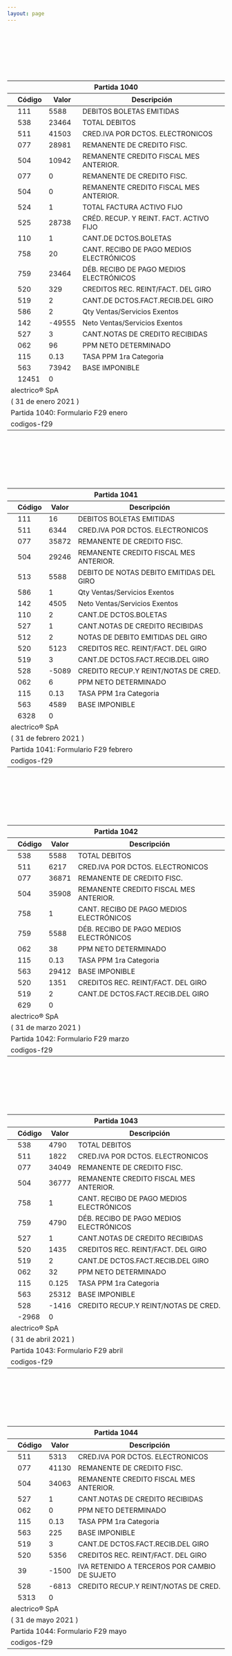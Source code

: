 ```yaml
--- 
layout: page
--- 
```



<br> <br> <br> <br> <br> <br> 
<table  class='table-bordered' >
<thead><th colspan='6'>Partida 1040</th></thead>
 <thead> <th> </th> <th> Código </th> <th>  Valor </th> <th> Descripción </th> </thead>
<tbody>
 <tr> <td> </td> <td> 111 </td> <td>  5588 </td> <td> DEBITOS BOLETAS EMITIDAS  </td> </tr>
 <tr> <td> </td> <td> 538 </td> <td>  23464 </td> <td> TOTAL DEBITOS  </td> </tr>
 <tr> <td> </td> <td> 511 </td> <td>  41503 </td> <td> CRED.IVA POR DCTOS. ELECTRONICOS  </td> </tr>
 <tr> <td> </td> <td> 077 </td> <td>  28981 </td> <td> REMANENTE DE CREDITO FISC.  </td> </tr>
 <tr> <td> </td> <td> 504 </td> <td>  10942 </td> <td> REMANENTE CREDITO FISCAL MES ANTERIOR.  </td> </tr>
 <tr> <td> </td> <td> 077 </td> <td>  0 </td> <td> REMANENTE DE CREDITO FISC.  </td> </tr>
 <tr> <td> </td> <td> 504 </td> <td>  0 </td> <td> REMANENTE CREDITO FISCAL MES ANTERIOR.  </td> </tr>
 <tr> <td> </td> <td> 524 </td> <td>  1 </td> <td> TOTAL FACTURA ACTIVO FIJO </td> </tr>
 <tr> <td> </td> <td> 525 </td> <td>  28738 </td> <td> CRÉD. RECUP. Y REINT. FACT. ACTIVO FIJO </td> </tr>
 <tr> <td> </td> <td> 110 </td> <td>  1 </td> <td> CANT.DE DCTOS.BOLETAS </td> </tr>
 <tr> <td> </td> <td> 758 </td> <td>  20 </td> <td> CANT. RECIBO DE PAGO MEDIOS ELECTRÓNICOS </td> </tr>
 <tr> <td> </td> <td> 759 </td> <td>  23464 </td> <td> DÉB. RECIBO DE PAGO MEDIOS ELECTRÓNICOS </td> </tr>
 <tr> <td> </td> <td> 520 </td> <td>  329 </td> <td> CREDITOS REC. REINT/FACT. DEL GIRO  </td> </tr>
 <tr> <td> </td> <td> 519 </td> <td>  2 </td> <td> CANT.DE DCTOS.FACT.RECIB.DEL GIRO </td> </tr>
 <tr> <td> </td> <td> 586 </td> <td>  2 </td> <td> Qty Ventas/Servicios Exentos </td> </tr>
 <tr> <td> </td> <td> 142 </td> <td>  -49555 </td> <td> Neto Ventas/Servicios Exentos </td> </tr>
 <tr> <td> </td> <td> 527 </td> <td>  3 </td> <td> CANT.NOTAS DE CREDITO RECIBIDAS </td> </tr>
 <tr> <td> </td> <td> 062 </td> <td>  96 </td> <td> PPM NETO DETERMINADO </td> </tr>
 <tr> <td> </td> <td> 115 </td> <td>  0.13 </td> <td> TASA PPM 1ra Categoria </td> </tr>
 <tr> <td> </td> <td> 563 </td> <td>  73942 </td> <td> BASE IMPONIBLE </td> </tr>
<tr> <td> </td> <td> 12451 </td> <td> 0</td> </tr>
<tr><td colspan='4'> alectrico® SpA</td> </tr> 
<tr><td colspan='4'> ( 31 de enero	2021	 ) </td> </tr>
<tr><td colspan='8'> Partida 1040: Formulario F29 enero </td></tr>
<tr><td colspan = '8'> codigos-f29</td> </tr>
</tbody>
</table>


<br> <br> <br> <br> <br> <br> 
<table  class='table-bordered' >
<thead><th colspan='6'>Partida 1041</th></thead>
 <thead> <th> </th> <th> Código </th> <th>  Valor </th> <th> Descripción </th> </thead>
<tbody>
 <tr> <td> </td> <td> 111 </td> <td>  16 </td> <td> DEBITOS BOLETAS EMITIDAS  </td> </tr>
 <tr> <td> </td> <td> 511 </td> <td>  6344 </td> <td> CRED.IVA POR DCTOS. ELECTRONICOS  </td> </tr>
 <tr> <td> </td> <td> 077 </td> <td>  35872 </td> <td> REMANENTE DE CREDITO FISC.  </td> </tr>
 <tr> <td> </td> <td> 504 </td> <td>  29246 </td> <td> REMANENTE CREDITO FISCAL MES ANTERIOR.  </td> </tr>
 <tr> <td> </td> <td> 513 </td> <td>  5588 </td> <td> DEBITO DE NOTAS DEBITO EMITIDAS DEL GIRO </td> </tr>
 <tr> <td> </td> <td> 586 </td> <td>  1 </td> <td> Qty Ventas/Servicios Exentos </td> </tr>
 <tr> <td> </td> <td> 142 </td> <td>  4505 </td> <td> Neto Ventas/Servicios Exentos </td> </tr>
 <tr> <td> </td> <td> 110 </td> <td>  2 </td> <td> CANT.DE DCTOS.BOLETAS </td> </tr>
 <tr> <td> </td> <td> 527 </td> <td>  1 </td> <td> CANT.NOTAS DE CREDITO RECIBIDAS </td> </tr>
 <tr> <td> </td> <td> 512 </td> <td>  2 </td> <td> NOTAS DE DEBITO EMITIDAS DEL GIRO </td> </tr>
 <tr> <td> </td> <td> 520 </td> <td>  5123 </td> <td> CREDITOS REC. REINT/FACT. DEL GIRO  </td> </tr>
 <tr> <td> </td> <td> 519 </td> <td>  3 </td> <td> CANT.DE DCTOS.FACT.RECIB.DEL GIRO </td> </tr>
 <tr> <td> </td> <td> 528 </td> <td>  -5089 </td> <td> CREDITO RECUP.Y REINT/NOTAS DE CRED. </td> </tr>
 <tr> <td> </td> <td> 062 </td> <td>  6 </td> <td> PPM NETO DETERMINADO </td> </tr>
 <tr> <td> </td> <td> 115 </td> <td>  0.13 </td> <td> TASA PPM 1ra Categoria </td> </tr>
 <tr> <td> </td> <td> 563 </td> <td>  4589 </td> <td> BASE IMPONIBLE </td> </tr>
<tr> <td> </td> <td> 6328 </td> <td> 0</td> </tr>
<tr><td colspan='4'> alectrico® SpA</td> </tr> 
<tr><td colspan='4'> ( 31 de febrero	2021	 ) </td> </tr>
<tr><td colspan='8'> Partida 1041: Formulario F29 febrero </td></tr>
<tr><td colspan = '8'> codigos-f29</td> </tr>
</tbody>
</table>


<br> <br> <br> <br> <br> <br> 
<table  class='table-bordered' >
<thead><th colspan='6'>Partida 1042</th></thead>
 <thead> <th> </th> <th> Código </th> <th>  Valor </th> <th> Descripción </th> </thead>
<tbody>
 <tr> <td> </td> <td> 538 </td> <td>  5588 </td> <td> TOTAL DEBITOS  </td> </tr>
 <tr> <td> </td> <td> 511 </td> <td>  6217 </td> <td> CRED.IVA POR DCTOS. ELECTRONICOS  </td> </tr>
 <tr> <td> </td> <td> 077 </td> <td>  36871 </td> <td> REMANENTE DE CREDITO FISC.  </td> </tr>
 <tr> <td> </td> <td> 504 </td> <td>  35908 </td> <td> REMANENTE CREDITO FISCAL MES ANTERIOR.  </td> </tr>
 <tr> <td> </td> <td> 758 </td> <td>  1 </td> <td> CANT. RECIBO DE PAGO MEDIOS ELECTRÓNICOS </td> </tr>
 <tr> <td> </td> <td> 759 </td> <td>  5588 </td> <td> DÉB. RECIBO DE PAGO MEDIOS ELECTRÓNICOS </td> </tr>
 <tr> <td> </td> <td> 062 </td> <td>  38 </td> <td> PPM NETO DETERMINADO </td> </tr>
 <tr> <td> </td> <td> 115 </td> <td>  0.13 </td> <td> TASA PPM 1ra Categoria </td> </tr>
 <tr> <td> </td> <td> 563 </td> <td>  29412 </td> <td> BASE IMPONIBLE </td> </tr>
 <tr> <td> </td> <td> 520 </td> <td>  1351 </td> <td> CREDITOS REC. REINT/FACT. DEL GIRO  </td> </tr>
 <tr> <td> </td> <td> 519 </td> <td>  2 </td> <td> CANT.DE DCTOS.FACT.RECIB.DEL GIRO </td> </tr>
<tr> <td> </td> <td> 629 </td> <td> 0</td> </tr>
<tr><td colspan='4'> alectrico® SpA</td> </tr> 
<tr><td colspan='4'> ( 31 de marzo	2021	 ) </td> </tr>
<tr><td colspan='8'> Partida 1042: Formulario F29 marzo </td></tr>
<tr><td colspan = '8'> codigos-f29</td> </tr>
</tbody>
</table>


<br> <br> <br> <br> <br> <br> 
<table  class='table-bordered' >
<thead><th colspan='6'>Partida 1043</th></thead>
 <thead> <th> </th> <th> Código </th> <th>  Valor </th> <th> Descripción </th> </thead>
<tbody>
 <tr> <td> </td> <td> 538 </td> <td>  4790 </td> <td> TOTAL DEBITOS  </td> </tr>
 <tr> <td> </td> <td> 511 </td> <td>  1822 </td> <td> CRED.IVA POR DCTOS. ELECTRONICOS  </td> </tr>
 <tr> <td> </td> <td> 077 </td> <td>  34049 </td> <td> REMANENTE DE CREDITO FISC.  </td> </tr>
 <tr> <td> </td> <td> 504 </td> <td>  36777 </td> <td> REMANENTE CREDITO FISCAL MES ANTERIOR.  </td> </tr>
 <tr> <td> </td> <td> 758 </td> <td>  1 </td> <td> CANT. RECIBO DE PAGO MEDIOS ELECTRÓNICOS </td> </tr>
 <tr> <td> </td> <td> 759 </td> <td>  4790 </td> <td> DÉB. RECIBO DE PAGO MEDIOS ELECTRÓNICOS </td> </tr>
 <tr> <td> </td> <td> 527 </td> <td>  1 </td> <td> CANT.NOTAS DE CREDITO RECIBIDAS </td> </tr>
 <tr> <td> </td> <td> 520 </td> <td>  1435 </td> <td> CREDITOS REC. REINT/FACT. DEL GIRO  </td> </tr>
 <tr> <td> </td> <td> 519 </td> <td>  2 </td> <td> CANT.DE DCTOS.FACT.RECIB.DEL GIRO </td> </tr>
 <tr> <td> </td> <td> 062 </td> <td>  32 </td> <td> PPM NETO DETERMINADO </td> </tr>
 <tr> <td> </td> <td> 115 </td> <td>  0.125 </td> <td> TASA PPM 1ra Categoria </td> </tr>
 <tr> <td> </td> <td> 563 </td> <td>  25312 </td> <td> BASE IMPONIBLE </td> </tr>
 <tr> <td> </td> <td> 528 </td> <td>  -1416 </td> <td> CREDITO RECUP.Y REINT/NOTAS DE CRED. </td> </tr>
<tr> <td> </td> <td> -2968 </td> <td> 0</td> </tr>
<tr><td colspan='4'> alectrico® SpA</td> </tr> 
<tr><td colspan='4'> ( 31 de abril	2021	 ) </td> </tr>
<tr><td colspan='8'> Partida 1043: Formulario F29 abril </td></tr>
<tr><td colspan = '8'> codigos-f29</td> </tr>
</tbody>
</table>


<br> <br> <br> <br> <br> <br> 
<table  class='table-bordered' >
<thead><th colspan='6'>Partida 1044</th></thead>
 <thead> <th> </th> <th> Código </th> <th>  Valor </th> <th> Descripción </th> </thead>
<tbody>
 <tr> <td> </td> <td> 511 </td> <td>  5313 </td> <td> CRED.IVA POR DCTOS. ELECTRONICOS  </td> </tr>
 <tr> <td> </td> <td> 077 </td> <td>  41130 </td> <td> REMANENTE DE CREDITO FISC.  </td> </tr>
 <tr> <td> </td> <td> 504 </td> <td>  34063 </td> <td> REMANENTE CREDITO FISCAL MES ANTERIOR.  </td> </tr>
 <tr> <td> </td> <td> 527 </td> <td>  1 </td> <td> CANT.NOTAS DE CREDITO RECIBIDAS </td> </tr>
 <tr> <td> </td> <td> 062 </td> <td>  0 </td> <td> PPM NETO DETERMINADO </td> </tr>
 <tr> <td> </td> <td> 115 </td> <td>  0.13 </td> <td> TASA PPM 1ra Categoria </td> </tr>
 <tr> <td> </td> <td> 563 </td> <td>  225 </td> <td> BASE IMPONIBLE </td> </tr>
 <tr> <td> </td> <td> 519 </td> <td>  3 </td> <td> CANT.DE DCTOS.FACT.RECIB.DEL GIRO </td> </tr>
 <tr> <td> </td> <td> 520 </td> <td>  5356 </td> <td> CREDITOS REC. REINT/FACT. DEL GIRO  </td> </tr>
 <tr> <td> </td> <td> 39 </td> <td>  -1500 </td> <td> IVA RETENIDO A TERCEROS POR CAMBIO DE SUJETO  </td> </tr>
 <tr> <td> </td> <td> 528 </td> <td>  -6813 </td> <td> CREDITO RECUP.Y REINT/NOTAS DE CRED. </td> </tr>
<tr> <td> </td> <td> 5313 </td> <td> 0</td> </tr>
<tr><td colspan='4'> alectrico® SpA</td> </tr> 
<tr><td colspan='4'> ( 31 de mayo	2021	 ) </td> </tr>
<tr><td colspan='8'> Partida 1044: Formulario F29 mayo </td></tr>
<tr><td colspan = '8'> codigos-f29</td> </tr>
</tbody>
</table>


<br> <br> <br> <br> <br> <br> 
<table  class='table-bordered' >
<thead><th colspan='6'>Partida 1045</th></thead>
 <thead> <th> </th> <th> Código </th> <th>  Valor </th> <th> Descripción </th> </thead>
<tbody>
 <tr> <td> </td> <td> 511 </td> <td>  7966 </td> <td> CRED.IVA POR DCTOS. ELECTRONICOS  </td> </tr>
 <tr> <td> </td> <td> 077 </td> <td>  49400 </td> <td> REMANENTE DE CREDITO FISC.  </td> </tr>
 <tr> <td> </td> <td> 504 </td> <td>  41155 </td> <td> REMANENTE CREDITO FISCAL MES ANTERIOR.  </td> </tr>
 <tr> <td> </td> <td> 519 </td> <td>  3 </td> <td> CANT.DE DCTOS.FACT.RECIB.DEL GIRO </td> </tr>
 <tr> <td> </td> <td> 520 </td> <td>  7966 </td> <td> CREDITOS REC. REINT/FACT. DEL GIRO  </td> </tr>
 <tr> <td> </td> <td> 39 </td> <td>  0 </td> <td> IVA RETENIDO A TERCEROS POR CAMBIO DE SUJETO  </td> </tr>
<tr> <td> </td> <td> 7966 </td> <td> 0</td> </tr>
<tr><td colspan='4'> alectrico® SpA</td> </tr> 
<tr><td colspan='4'> ( 31 de junio	2021	 ) </td> </tr>
<tr><td colspan='8'> Partida 1045: Formulario F29 junio </td></tr>
<tr><td colspan = '8'> codigos-f29</td> </tr>
</tbody>
</table>


<br> <br> <br> <br> <br> <br> 
<table  class='table-bordered' >
<thead><th colspan='6'>Partida 1046</th></thead>
 <thead> <th> </th> <th> Código </th> <th>  Valor </th> <th> Descripción </th> </thead>
<tbody>
 <tr> <td> </td> <td> 111 </td> <td>  6650 </td> <td> DEBITOS BOLETAS EMITIDAS  </td> </tr>
 <tr> <td> </td> <td> 538 </td> <td>  28873 </td> <td> TOTAL DEBITOS  </td> </tr>
 <tr> <td> </td> <td> 511 </td> <td>  21718 </td> <td> CRED.IVA POR DCTOS. ELECTRONICOS  </td> </tr>
 <tr> <td> </td> <td> 077 </td> <td>  53575 </td> <td> REMANENTE DE CREDITO FISC.  </td> </tr>
 <tr> <td> </td> <td> 504 </td> <td>  49341 </td> <td> REMANENTE CREDITO FISCAL MES ANTERIOR.  </td> </tr>
 <tr> <td> </td> <td> 524 </td> <td>  1 </td> <td> TOTAL FACTURA ACTIVO FIJO </td> </tr>
 <tr> <td> </td> <td> 525 </td> <td>  12772 </td> <td> CRÉD. RECUP. Y REINT. FACT. ACTIVO FIJO </td> </tr>
 <tr> <td> </td> <td> 509 </td> <td>  1 </td> <td> QtyNOTAS CREDITO EMITIDAS/Ref FACTURA | NOTA-CREDITO-RECIBIDA-RETENCION-PARCIAL-CAMBIO-SUEJETO </td> </tr>
 <tr> <td> </td> <td> 510 </td> <td>  106176 </td> <td> DEBITO N.CREDITO EMITIDAS/Ref FACTURA | NOTA-CREDITO-RECIBIDA-RETENCION-PARCIAL-CAMBIO-SUJETO </td> </tr>
 <tr> <td> </td> <td> 758 </td> <td>  3 </td> <td> CANT. RECIBO DE PAGO MEDIOS ELECTRÓNICOS </td> </tr>
 <tr> <td> </td> <td> 759 </td> <td>  28872 </td> <td> DÉB. RECIBO DE PAGO MEDIOS ELECTRÓNICOS </td> </tr>
 <tr> <td> </td> <td> 110 </td> <td>  1 </td> <td> CANT.DE DCTOS.BOLETAS </td> </tr>
 <tr> <td> </td> <td> 586 </td> <td>  2 </td> <td> Qty Ventas/Servicios Exentos </td> </tr>
 <tr> <td> </td> <td> 142 </td> <td>  70000 </td> <td> Neto Ventas/Servicios Exentos </td> </tr>
 <tr> <td> </td> <td> 503 </td> <td>  2 </td> <td> CANT. FACTURAS EMITIDAS </td> </tr>
 <tr> <td> </td> <td> 502 </td> <td>  123880 </td> <td> DÉB. FACTURAS EMITIDAS </td> </tr>
 <tr> <td> </td> <td> 527 </td> <td>  2 </td> <td> CANT.NOTAS DE CREDITO RECIBIDAS </td> </tr>
 <tr> <td> </td> <td> 39 </td> <td>  0 </td> <td> IVA RETENIDO A TERCEROS POR CAMBIO DE SUJETO  </td> </tr>
 <tr> <td> </td> <td> 519 </td> <td>  7 </td> <td> CANT.DE DCTOS.FACT.RECIB.DEL GIRO </td> </tr>
 <tr> <td> </td> <td> 520 </td> <td>  8946 </td> <td> CREDITOS REC. REINT/FACT. DEL GIRO  </td> </tr>
 <tr> <td> </td> <td> 062 </td> <td>  204 </td> <td> PPM NETO DETERMINADO </td> </tr>
 <tr> <td> </td> <td> 115 </td> <td>  0.125 </td> <td> TASA PPM 1ra Categoria </td> </tr>
 <tr> <td> </td> <td> 563 </td> <td>  163177 </td> <td> BASE IMPONIBLE </td> </tr>
<tr> <td> </td> <td> -13805 </td> <td> 0</td> </tr>
<tr><td colspan='4'> alectrico® SpA</td> </tr> 
<tr><td colspan='4'> ( 31 de julio	2021	 ) </td> </tr>
<tr><td colspan='8'> Partida 1046: Formulario F29 julio </td></tr>
<tr><td colspan = '8'> codigos-f29</td> </tr>
</tbody>
</table>


<br> <br> <br> <br> <br> <br> 
<table  class='table-bordered' >
<thead><th colspan='6'>Partida 1047</th></thead>
 <thead> <th> </th> <th> Código </th> <th>  Valor </th> <th> Descripción </th> </thead>
<tbody>
 <tr> <td> </td> <td> 511 </td> <td>  55003 </td> <td> CRED.IVA POR DCTOS. ELECTRONICOS  </td> </tr>
 <tr> <td> </td> <td> 077 </td> <td>  59339 </td> <td> REMANENTE DE CREDITO FISC.  </td> </tr>
 <tr> <td> </td> <td> 504 </td> <td>  53842 </td> <td> REMANENTE CREDITO FISCAL MES ANTERIOR.  </td> </tr>
 <tr> <td> </td> <td> 758 </td> <td>  0 </td> <td> CANT. RECIBO DE PAGO MEDIOS ELECTRÓNICOS </td> </tr>
 <tr> <td> </td> <td> 759 </td> <td>  0 </td> <td> DÉB. RECIBO DE PAGO MEDIOS ELECTRÓNICOS </td> </tr>
 <tr> <td> </td> <td> 509 </td> <td>  1 </td> <td> QtyNOTAS CREDITO EMITIDAS/Ref FACTURA | NOTA-CREDITO-RECIBIDA-RETENCION-PARCIAL-CAMBIO-SUEJETO </td> </tr>
 <tr> <td> </td> <td> 510 </td> <td>  17203 </td> <td> DEBITO N.CREDITO EMITIDAS/Ref FACTURA | NOTA-CREDITO-RECIBIDA-RETENCION-PARCIAL-CAMBIO-SUJETO </td> </tr>
 <tr> <td> </td> <td> 519 </td> <td>  2 </td> <td> CANT.DE DCTOS.FACT.RECIB.DEL GIRO </td> </tr>
 <tr> <td> </td> <td> 520 </td> <td>  8921 </td> <td> CREDITOS REC. REINT/FACT. DEL GIRO  </td> </tr>
 <tr> <td> </td> <td> 586 </td> <td>  3 </td> <td> Qty Ventas/Servicios Exentos </td> </tr>
 <tr> <td> </td> <td> 142 </td> <td>  6666 </td> <td> Neto Ventas/Servicios Exentos </td> </tr>
 <tr> <td> </td> <td> 527 </td> <td>  3 </td> <td> CANT.NOTAS DE CREDITO RECIBIDAS </td> </tr>
 <tr> <td> </td> <td> 528 </td> <td>  -1272 </td> <td> CREDITO RECUP.Y REINT/NOTAS DE CRED. </td> </tr>
 <tr> <td> </td> <td> 503 </td> <td>  4 </td> <td> CANT. FACTURAS EMITIDAS </td> </tr>
 <tr> <td> </td> <td> 502 </td> <td>  73583 </td> <td> DÉB. FACTURAS EMITIDAS </td> </tr>
 <tr> <td> </td> <td> 062 </td> <td>  337 </td> <td> PPM NETO DETERMINADO </td> </tr>
 <tr> <td> </td> <td> 115 </td> <td>  0.125 </td> <td> TASA PPM 1ra Categoria </td> </tr>
 <tr> <td> </td> <td> 563 </td> <td>  269786 </td> <td> BASE IMPONIBLE </td> </tr>
<tr> <td> </td> <td> 55003 </td> <td> 0</td> </tr>
<tr><td colspan='4'> alectrico® SpA</td> </tr> 
<tr><td colspan='4'> ( 31 de agosto	2021	 ) </td> </tr>
<tr><td colspan='8'> Partida 1047: Formulario F29 agosto </td></tr>
<tr><td colspan = '8'> codigos-f29</td> </tr>
</tbody>
</table>


<br> <br> <br> <br> <br> <br> 
<table  class='table-bordered' >
<thead><th colspan='6'>Partida 1048</th></thead>
 <thead> <th> </th> <th> Código </th> <th>  Valor </th> <th> Descripción </th> </thead>
<tbody>
 <tr> <td> </td> <td> 511 </td> <td>  14958 </td> <td> CRED.IVA POR DCTOS. ELECTRONICOS  </td> </tr>
 <tr> <td> </td> <td> 077 </td> <td>  23603 </td> <td> REMANENTE DE CREDITO FISC.  </td> </tr>
 <tr> <td> </td> <td> 504 </td> <td>  59553 </td> <td> REMANENTE CREDITO FISCAL MES ANTERIOR.  </td> </tr>
 <tr> <td> </td> <td> 527 </td> <td>  1 </td> <td> CANT.NOTAS DE CREDITO RECIBIDAS </td> </tr>
 <tr> <td> </td> <td> 586 </td> <td>  2 </td> <td> Qty Ventas/Servicios Exentos </td> </tr>
 <tr> <td> </td> <td> 142 </td> <td>  406666 </td> <td> Neto Ventas/Servicios Exentos </td> </tr>
 <tr> <td> </td> <td> 503 </td> <td>  3 </td> <td> CANT. FACTURAS EMITIDAS </td> </tr>
 <tr> <td> </td> <td> 502 </td> <td>  53621 </td> <td> DÉB. FACTURAS EMITIDAS </td> </tr>
 <tr> <td> </td> <td> 519 </td> <td>  4 </td> <td> CANT.DE DCTOS.FACT.RECIB.DEL GIRO </td> </tr>
 <tr> <td> </td> <td> 520 </td> <td>  4594 </td> <td> CREDITOS REC. REINT/FACT. DEL GIRO  </td> </tr>
 <tr> <td> </td> <td> 062 </td> <td>  848 </td> <td> PPM NETO DETERMINADO </td> </tr>
 <tr> <td> </td> <td> 115 </td> <td>  0.125 </td> <td> TASA PPM 1ra Categoria </td> </tr>
 <tr> <td> </td> <td> 563 </td> <td>  678291 </td> <td> BASE IMPONIBLE </td> </tr>
<tr> <td> </td> <td> 14958 </td> <td> 0</td> </tr>
<tr><td colspan='4'> alectrico® SpA</td> </tr> 
<tr><td colspan='4'> ( 31 de septiembre	2021	 ) </td> </tr>
<tr><td colspan='8'> Partida 1048: Formulario F29 septiembre </td></tr>
<tr><td colspan = '8'> codigos-f29</td> </tr>
</tbody>
</table>


<br> <br> <br> <br> <br> <br> 
<table  class='table-bordered' >
<thead><th colspan='6'>Partida 1049</th></thead>
 <thead> <th> </th> <th> Código </th> <th>  Valor </th> <th> Descripción </th> </thead>
<tbody>
 <tr> <td> </td> <td> 511 </td> <td>  2257 </td> <td> CRED.IVA POR DCTOS. ELECTRONICOS  </td> </tr>
 <tr> <td> </td> <td> 519 </td> <td>  1 </td> <td> CANT.DE DCTOS.FACT.RECIB.DEL GIRO </td> </tr>
 <tr> <td> </td> <td> 520 </td> <td>  1316 </td> <td> CREDITOS REC. REINT/FACT. DEL GIRO  </td> </tr>
 <tr> <td> </td> <td> 586 </td> <td>  1 </td> <td> Qty Ventas/Servicios Exentos </td> </tr>
 <tr> <td> </td> <td> 142 </td> <td>  -400000 </td> <td> Neto Ventas/Servicios Exentos </td> </tr>
 <tr> <td> </td> <td> 503 </td> <td>  1 </td> <td> CANT. FACTURAS EMITIDAS </td> </tr>
 <tr> <td> </td> <td> 502 </td> <td>  17696 </td> <td> DÉB. FACTURAS EMITIDAS </td> </tr>
 <tr> <td> </td> <td> 527 </td> <td>  1 </td> <td> CANT.NOTAS DE CREDITO RECIBIDAS </td> </tr>
 <tr> <td> </td> <td> 39 </td> <td>  -940 </td> <td> IVA RETENIDO A TERCEROS POR CAMBIO DE SUJETO  </td> </tr>
 <tr> <td> </td> <td> 062 </td> <td>  -383 </td> <td> PPM NETO DETERMINADO </td> </tr>
 <tr> <td> </td> <td> 115 </td> <td>  0.125 </td> <td> TASA PPM 1ra Categoria </td> </tr>
 <tr> <td> </td> <td> 563 </td> <td>  -306083 </td> <td> BASE IMPONIBLE </td> </tr>
<tr> <td> </td> <td> 2257 </td> <td> 0</td> </tr>
<tr><td colspan='4'> alectrico® SpA</td> </tr> 
<tr><td colspan='4'> ( 31 de octubre	2021	 ) </td> </tr>
<tr><td colspan='8'> Partida 1049: Formulario F29 octubre </td></tr>
<tr><td colspan = '8'> codigos-f29</td> </tr>
</tbody>
</table>


<br> <br> <br> <br> <br> <br> 
<table  class='table-bordered' >
<thead><th colspan='6'>Partida 1050</th></thead>
 <thead> <th> </th> <th> Código </th> <th>  Valor </th> <th> Descripción </th> </thead>
<tbody>
 <tr> <td> </td> <td> 511 </td> <td>  4169 </td> <td> CRED.IVA POR DCTOS. ELECTRONICOS  </td> </tr>
 <tr> <td> </td> <td> 586 </td> <td>  1 </td> <td> Qty Ventas/Servicios Exentos </td> </tr>
 <tr> <td> </td> <td> 142 </td> <td>  6666 </td> <td> Neto Ventas/Servicios Exentos </td> </tr>
 <tr> <td> </td> <td> 062 </td> <td>  8 </td> <td> PPM NETO DETERMINADO </td> </tr>
 <tr> <td> </td> <td> 115 </td> <td>  0.125 </td> <td> TASA PPM 1ra Categoria </td> </tr>
 <tr> <td> </td> <td> 563 </td> <td>  6666 </td> <td> BASE IMPONIBLE </td> </tr>
 <tr> <td> </td> <td> 519 </td> <td>  3 </td> <td> CANT.DE DCTOS.FACT.RECIB.DEL GIRO </td> </tr>
 <tr> <td> </td> <td> 520 </td> <td>  4169 </td> <td> CREDITOS REC. REINT/FACT. DEL GIRO  </td> </tr>
<tr> <td> </td> <td> 4169 </td> <td> 0</td> </tr>
<tr><td colspan='4'> alectrico® SpA</td> </tr> 
<tr><td colspan='4'> ( 31 de noviembre	2021	 ) </td> </tr>
<tr><td colspan='8'> Partida 1050: Formulario F29 noviembre </td></tr>
<tr><td colspan = '8'> codigos-f29</td> </tr>
</tbody>
</table>


<br> <br> <br> <br> <br> <br> 
<table  class='table-bordered' >
<thead><th colspan='6'>Partida 1051</th></thead>
 <thead> <th> </th> <th> Código </th> <th>  Valor </th> <th> Descripción </th> </thead>
<tbody>
 <tr> <td> </td> <td> 511 </td> <td>  2911 </td> <td> CRED.IVA POR DCTOS. ELECTRONICOS  </td> </tr>
 <tr> <td> </td> <td> 527 </td> <td>  0 </td> <td> CANT.NOTAS DE CREDITO RECIBIDAS </td> </tr>
 <tr> <td> </td> <td> 519 </td> <td>  2 </td> <td> CANT.DE DCTOS.FACT.RECIB.DEL GIRO </td> </tr>
 <tr> <td> </td> <td> 520 </td> <td>  2632 </td> <td> CREDITOS REC. REINT/FACT. DEL GIRO  </td> </tr>
 <tr> <td> </td> <td> 503 </td> <td>  2 </td> <td> CANT. FACTURAS EMITIDAS </td> </tr>
 <tr> <td> </td> <td> 502 </td> <td>  35392 </td> <td> DÉB. FACTURAS EMITIDAS </td> </tr>
 <tr> <td> </td> <td> 528 </td> <td>  -1316 </td> <td> CREDITO RECUP.Y REINT/NOTAS DE CRED. </td> </tr>
 <tr> <td> </td> <td> 586 </td> <td>  3 </td> <td> Qty Ventas/Servicios Exentos </td> </tr>
 <tr> <td> </td> <td> 142 </td> <td>  43332 </td> <td> Neto Ventas/Servicios Exentos </td> </tr>
 <tr> <td> </td> <td> 062 </td> <td>  287 </td> <td> PPM NETO DETERMINADO </td> </tr>
 <tr> <td> </td> <td> 115 </td> <td>  0.125 </td> <td> TASA PPM 1ra Categoria </td> </tr>
 <tr> <td> </td> <td> 563 </td> <td>  229606 </td> <td> BASE IMPONIBLE </td> </tr>
<tr> <td> </td> <td> 2911 </td> <td> 0</td> </tr>
<tr><td colspan='4'> alectrico® SpA</td> </tr> 
<tr><td colspan='4'> ( 31 de diciembre	2021	 ) </td> </tr>
<tr><td colspan='8'> Partida 1051: Formulario F29 diciembre </td></tr>
<tr><td colspan = '8'> codigos-f29</td> </tr>
</tbody>
</table>
